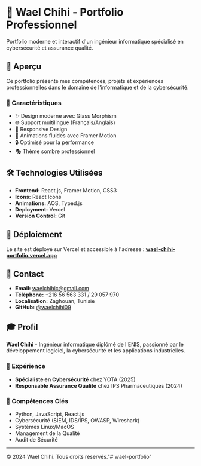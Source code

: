 # 🚀 Wael Chihi - Portfolio Professionnel

Portfolio moderne et interactif d'un ingénieur informatique spécialisé en cybersécurité et assurance qualité.

## 🌟 Aperçu

Ce portfolio présente mes compétences, projets et expériences professionnelles dans le domaine de l'informatique et de la cybersécurité.

### 🎯 Caractéristiques

- ✨ Design moderne avec Glass Morphism
- 🌐 Support multilingue (Français/Anglais)
- 📱 Responsive Design
- 🎨 Animations fluides avec Framer Motion
- 🔒 Optimisé pour la performance
- 🎭 Thème sombre professionnel

## 🛠️ Technologies Utilisées

- **Frontend:** React.js, Framer Motion, CSS3
- **Icons:** React Icons
- **Animations:** AOS, Typed.js
- **Deployment:** Vercel
- **Version Control:** Git

## 🚀 Déploiement

Le site est déployé sur Vercel et accessible à l'adresse :
**[wael-chihi-portfolio.vercel.app](https://wael-chihi-portfolio.vercel.app)**

## 📧 Contact

- **Email:** waelchihic@gmail.com
- **Téléphone:** +216 56 563 331 / 29 057 970
- **Localisation:** Zaghouan, Tunisie
- **GitHub:** [@waelchihi09](https://github.com/waelchihi09)

## 🎓 Profil

**Wael Chihi** - Ingénieur informatique diplômé de l'ENIS, passionné par le développement logiciel, la cybersécurité et les applications industrielles.

### 💼 Expérience

- **Spécialiste en Cybersécurité** chez YOTA (2025)
- **Responsable Assurance Qualité** chez IPS Pharmaceutiques (2024)

### 🎯 Compétences Clés

- Python, JavaScript, React.js
- Cybersécurité (SIEM, IDS/IPS, OWASP, Wireshark)
- Systèmes Linux/MacOS
- Management de la Qualité
- Audit de Sécurité

---

© 2024 Wael Chihi. Tous droits réservés."# wael-portfolio" 
